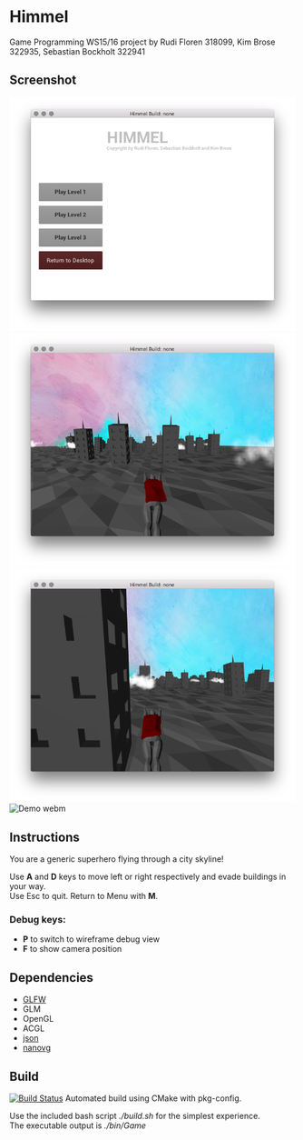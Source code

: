 # Himmel
Game Programming WS15/16 project by Rudi Floren 318099, Kim Brose 322935, Sebastian Bockholt 322941

## Screenshot
![Demo Screenshot Menu](assets/images/screenshot1.png)
![Demo Screenshot Game](assets/images/screenshot2.png)
![Demo Screenshot Game](assets/images/screenshot.png)
![Demo webm](assets/videos/game.gif)

## Instructions
You are a generic superhero flying through a city skyline!

Use **A** and **D** keys to move left or right respectively and evade buildings in your way.  
Use Esc to quit. Return to Menu with **M**.

### Debug keys:
- **P** to switch to wireframe debug view
- **F** to show camera position

## Dependencies
- [GLFW](http://www.glfw.org/)
- GLM
- OpenGL
- ACGL
- [json](https://github.com/nlohmann/json)
- [nanovg](https://github.com/memononen/nanovg)

## Build
[![Build Status](https://magnum.travis-ci.com/valkum/game-programming.svg?token=fG6GG7VSsLF7HUxqCHii&branch=master)](https://magnum.travis-ci.com/valkum/game-programming)
Automated build using CMake with pkg-config.

Use the included bash script *./build.sh* for the simplest experience.  
The executable output is *./bin/Game*
